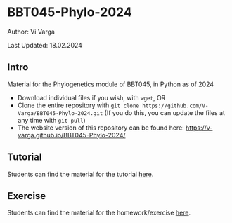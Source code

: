 # BBT045-Phylo-2024

Author: Vi Varga

Last Updated: 18.02.2024


## Intro

Material for the Phylogenetics module of BBT045, in Python as of 2024
 - Download individual files if you wish, with `wget`, OR
 - Clone the entire repository with `git clone https://github.com/V-Varga/BBT045-Phylo-2024.git` (If you do this, you can update the files at any time with `git pull`)
 - The website version of this repository can be found here: https://v-varga.github.io/BBT045-Phylo-2024/

## Tutorial

Students can find the material for the tutorial [here](./Tutorial/PhyloTutorial_py.html).


## Exercise

Students can find the material for the homework/exercise [here](./Homework/PhyloHomework_py.html).
